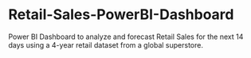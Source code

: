 # Retail-Sales-PowerBI-Dashboard
Power BI Dashboard to analyze and forecast Retail Sales for the next 14 days using a 4-year retail dataset from a global superstore.

